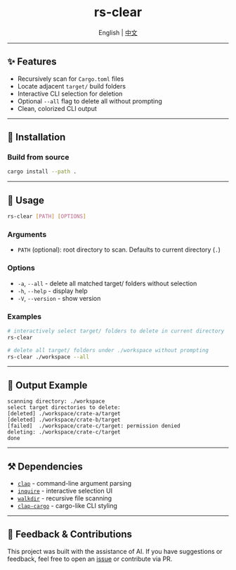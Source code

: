 <div align="center">

# rs-clear

English | [中文](./README-CN.md)

</div>

---

## ✨ Features

* Recursively scan for `Cargo.toml` files
* Locate adjacent `target/` build folders
* Interactive CLI selection for deletion
* Optional `--all` flag to delete all without prompting
* Clean, colorized CLI output

---

## 📂 Installation

### Build from source

```sh
cargo install --path .
```

---

## 🚀 Usage

```sh
rs-clear [PATH] [OPTIONS]
```

### Arguments

* `PATH` (optional): root directory to scan. Defaults to current directory (`.`)

### Options

* `-a`, `--all` - delete all matched target/ folders without selection
* `-h`, `--help` - display help
* `-V`, `--version` - show version

### Examples

```sh
# interactively select target/ folders to delete in current directory
rs-clear

# delete all target/ folders under ./workspace without prompting
rs-clear ./workspace --all
```

---

## 🧰 Output Example

```
scanning directory: ./workspace
select target directories to delete:
[deleted] ./workspace/crate-a/target
[deleted] ./workspace/crate-b/target
[failed]  ./workspace/crate-c/target: permission denied
deleting: ./workspace/crate-c/target
done
```

---

## ⚒️ Dependencies

* [`clap`](https://crates.io/crates/clap) - command-line argument parsing
* [`inquire`](https://crates.io/crates/inquire) - interactive selection UI
* [`walkdir`](https://crates.io/crates/walkdir) - recursive file scanning
* [`clap-cargo`](https://crates.io/crates/clap-cargo) - cargo-like CLI styling

---

## 📍 Feedback & Contributions

This project was built with the assistance of AI. If you have suggestions or feedback, feel free to open an [issue](https://github.com/yuyayang02/rs-clear/issues) or contribute via PR.
